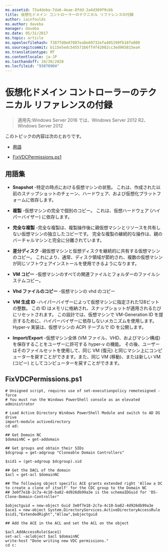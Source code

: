 ```yaml
---
ms.assetid: 73a4deba-7da6-4eae-8fdd-2a4d369f9cbb
title: 仮想化ドメイン コントローラーのテクニカル リファレンスの付録
author: iainfoulds
ms.author: daveba
manager: daveba
ms.date: 05/31/2017
ms.topic: article
ms.openlocfilehash: f387fd0e87887ea8e69732efa405299fb18fe800
ms.sourcegitcommit: b115e5edc545571b6ff4f42082cc3ed965815ea4
ms.translationtype: MT
ms.contentlocale: ja-JP
ms.lasthandoff: 10/30/2020
ms.locfileid: "93070904"
---
```

# <a name="virtualized-domain-controller-technical-reference-appendix"></a>仮想化ドメイン コントローラーのテクニカル リファレンスの付録

>適用先:Windows Server 2016 では、Windows Server 2012 R2、Windows Server 2012

このトピックの内容は次のとおりです。

-   [用語](../../../ad-ds/reference/virtual-dc/../../../ad-ds/reference/virtual-dc/Virtualized-Domain-Controller-Technical-Reference-Appendix.md#BKMK_Terms)

-   [FixVDCPermissions.ps1](../../../ad-ds/reference/virtual-dc/../../../ad-ds/reference/virtual-dc/Virtualized-Domain-Controller-Technical-Reference-Appendix.md#BKMK_FixPDCPerms)

## <a name="terminology"></a><a name="BKMK_Terms"></a>用語集

-   **Snapshot** -特定の時点における仮想マシンの状態。 これは、作成された以前のスナップショットのチェーン、ハードウェア、および仮想化プラットフォームに依存します。

-   **複製** -仮想マシンの完全で個別のコピー。 これは、仮想ハードウェア (ハイパーバイザー) に依存します。

-   **完全な複製** -完全な複製は、複製操作後に親仮想マシンとリソースを共有しない仮想マシンの独立したコピーです。 完全な複製の継続的な操作は、親のバーチャルマシンと完全に分離されています。

-   **差分ディスク** -親仮想マシンと仮想ディスクを継続的に共有する仮想マシンのコピー。 これにより、通常、ディスク領域が節約され、複数の仮想マシンが同じソフトウェアインストールを使用できるようになります。

-   **VM コピー** -仮想マシンのすべての関連ファイルとフォルダーのファイルシステムコピー。

-   **Vhd ファイルのコピー** -仮想マシンの vhd のコピー

-   **VM 生成 ID** -ハイパーバイザーによって仮想マシンに指定された128ビットの整数。 この ID はメモリに格納され、スナップショットが適用されるたびにリセットされます。 この設計では、仮想マシンで VM-Generation ID を提示するために、ハイパーバイザーに依存しないメカニズムを使用します。 Hyper-v 実装は、仮想マシンの ACPI テーブルで ID を公開します。

-   **Import/Export** -仮想マシン全体 (VM ファイル、VHD、およびマシン構成) を保存することをユーザーに許可する hyper-v の機能。 その後、ユーザーはそのファイルセットを使用して、同じ VM (復元) と同じマシン上にコンピューターを戻すことができます。また、同じ VM (移動)、または新しい VM (コピー) としてコンピューターを戻すことができます。

## <a name="fixvdcpermissionsps1"></a><a name="BKMK_FixPDCPerms"></a>FixVDCPermissions.ps1

```
# Unsigned script, requires use of set-executionpolicy remotesigned -force
# You must run the Windows PowerShell console as an elevated administrator

# Load Active Directory Windows PowerShell Module and switch to AD DS drive
import-module activedirectory
cd ad:

## Get Domain NC
$domainNC = get-addomain

## Get groups and obtain their SIDs
$dcgroup = get-adgroup "Cloneable Domain Controllers"

$sid1 = (get-adgroup $dcgroup).sid

## Get the DACL of the domain
$acl = get-acl $domainNC

## The following object specific ACE grants extended right 'Allow a DC to create a clone of itself' for the CDC group to the Domain NC
## 3e0f7e18-2c7a-4c10-ba82-4d926db99a3e is the schemaIDGuid for 'DS-Clone-Domain-Controller"

$objectguid = new-object Guid 3e0f7e18-2c7a-4c10-ba82-4d926db99a3e
$ace1 = new-object System.DirectoryServices.ActiveDirectoryAccessRule $sid1,"ExtendedRight","Allow",$objectguid

## Add the ACE in the ACL and set the ACL on the object

$acl.AddAccessRule($ace1)
set-acl -aclobject $acl $domainNC
write-host "Done writing new VDC permissions."
cd c:
```



